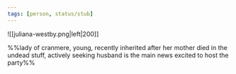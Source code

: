 ```yaml
---
tags: [person, status/stub]
---
```


![[juliana-westby.png|left|200]]


%%lady of cranmere, young, recently inherited after her mother died in the undead stuff, actively seeking husband is the main news
excited to host the party%%

